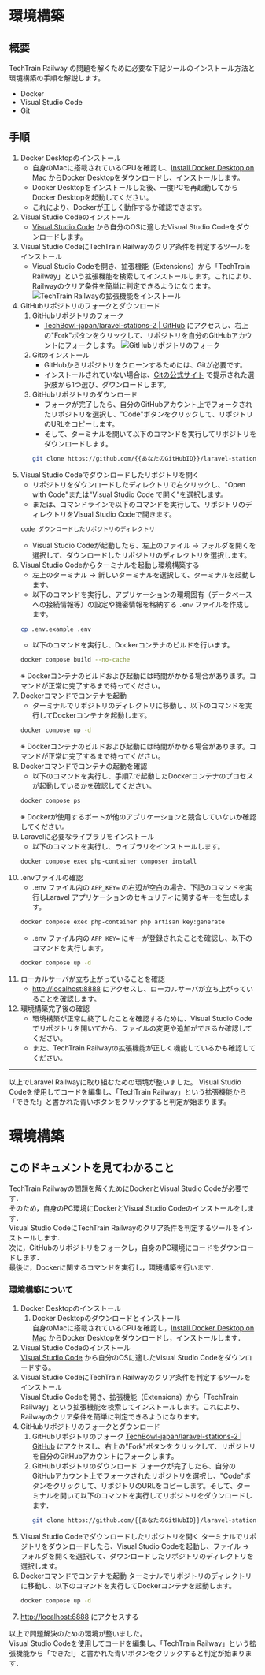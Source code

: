 # 環境構築

## 概要

TechTrain Railway の問題を解くために必要な下記ツールのインストール方法と環境構築の手順を解説します。
- Docker
- Visual Studio Code
- Git

## 手順

1. Docker Desktopのインストール
    - 自身のMacに搭載されているCPUを確認し、[Install Docker Desktop on Mac](https://docs.docker.com/desktop/install/mac-install/) からDocker Desktopをダウンロードし、インストールします。  
    - Docker Desktopをインストールした後、一度PCを再起動してからDocker Desktopを起動してください。  
    - これにより、Dockerが正しく動作するか確認できます。
2. Visual Studio Codeのインストール  
    - [Visual Studio Code](https://code.visualstudio.com/) から自分のOSに適したVisual Studio Codeをダウンロードします。
3. Visual Studio CodeにTechTrain Railwayのクリア条件を判定するツールをインストール  
    - Visual Studio Codeを開き、拡張機能（Extensions）から「TechTrain Railway」という拡張機能を検索してインストールします。これにより、Railwayのクリア条件を簡単に判定できるようになります。
    ![TechTrain Railwayの拡張機能をインストール](./images/install-extensions.gif)
4. GitHubリポジトリのフォークとダウンロード
    1. GitHubリポジトリのフォーク
        - [TechBowl-japan/laravel-stations-2 | GitHub](https://github.com/TechBowl-japan/laravel-stations-2) にアクセスし、右上の"Fork"ボタンをクリックして、リポジトリを自分のGitHubアカウントにフォークします。
        ![GitHubリポジトリのフォーク](./images/fork-repository.gif)
    2. Gitのインストール  
        - GitHubからリポジトリをクローンするためには、Gitが必要です。  
        - インストールされていない場合は、[Gitの公式サイト](https://git-scm.com/download/mac) で提示された選択肢から1つ選び、ダウンロードします。
    3. GitHubリポジトリのダウンロード
        - フォークが完了したら、自分のGitHubアカウント上でフォークされたリポジトリを選択し、"Code"ボタンをクリックして、リポジトリのURLをコピーします。
        - そして、ターミナルを開いて以下のコマンドを実行してリポジトリをダウンロードします。
        ```bash
        git clone https://github.com/{{あなたのGitHubID}}/laravel-stations-2.git
        ```
5. Visual Studio Codeでダウンロードしたリポジトリを開く
    - リポジトリをダウンロードしたディレクトリで右クリックし、"Open with Code"または"Visual Studio Code で開く"を選択します。
    - または、コマンドラインで以下のコマンドを実行して、リポジトリのディレクトリをVisual Studio Codeで開きます。
    ```bash
    code ダウンロードしたリポジトリのディレクトリ
    ```
    - Visual Studio Codeが起動したら、左上のファイル -> フォルダを開くを選択して、ダウンロードしたリポジトリのディレクトリを選択します。
6. Visual Studio Codeからターミナルを起動し環境構築する
    - 左上のターミナル -> 新しいターミナルを選択して、ターミナルを起動します。  
    - 以下のコマンドを実行し、アプリケーションの環境固有（データベースへの接続情報等）の設定や機密情報を格納する `.env` ファイルを作成します。
    ```bash
    cp .env.example .env
    ```
    - 以下のコマンドを実行し、Dockerコンテナのビルドを行います。
    ```bash
    docker compose build --no-cache
    ```  
    ※ Dockerコンテナのビルドおよび起動には時間がかかる場合があります。コマンドが正常に完了するまで待ってください。
7. Dockerコマンドでコンテナを起動  
    - ターミナルでリポジトリのディレクトリに移動し、以下のコマンドを実行してDockerコンテナを起動します。
    ```bash
    docker compose up -d
    ```
    ※ Dockerコンテナのビルドおよび起動には時間がかかる場合があります。コマンドが正常に完了するまで待ってください。
8. Dockerコマンドでコンテナの起動を確認  
    - 以下のコマンドを実行し、手順7.で起動したDockerコンテナのプロセスが起動しているかを確認してください。
    ```bash
    docker compose ps
    ```
    ※ Dockerが使用するポートが他のアプリケーションと競合していないか確認してください。
9. Laravelに必要なライブラリをインストール  
    - 以下のコマンドを実行し、ライブラリをインストールします。
    ```bash
    docker compose exec php-container composer install
    ```
10. .envファイルの確認
    - .env ファイル内の `APP_KEY=` の右辺が空白の場合、下記のコマンドを実行しLaravel アプリケーションのセキュリティに関するキーを生成します。
    ```bash
    docker compose exec php-container php artisan key:generate
    ```
    - .env ファイル内の `APP_KEY=` にキーが登録されたことを確認し、以下のコマンドを実行します。
    ```bash
    docker compose up -d
    ```
11. ローカルサーバが立ち上がっていることを確認
    - [http://localhost:8888](http://localhost:8888) にアクセスし、ローカルサーバが立ち上がっていることを確認します。
12. 環境構築完了後の確認  
    - 環境構築が正常に終了したことを確認するために、Visual Studio Codeでリポジトリを開いてから、ファイルの変更や追加ができるか確認してください。  
    - また、TechTrain Railwayの拡張機能が正しく機能しているかも確認してください。
---
以上でLaravel Railwayに取り組むための環境が整いました。
Visual Studio Codeを使用してコードを編集し、「TechTrain Railway」という拡張機能から「できた!」と書かれた青いボタンをクリックすると判定が始まります。

# 環境構築

## このドキュメントを見てわかること

TechTrain Railwayの問題を解くためにDockerとVisual Studio Codeが必要です．  
そのため，自身のPC環境にDockerとVisual Studio Codeのインストールをします．  
Visual Studio CodeにTechTrain Railwayのクリア条件を判定するツールをインストールします．  
次に，GitHubのリポジトリをフォークし，自身のPC環境にコードをダウンロードします．  
最後に，Dockerに関するコマンドを実行し，環境構築を行います．

### 環境構築について

1. Docker Desktopのインストール
   1. Docker Desktopのダウンロードとインストール  
        自身のMacに搭載されているCPUを確認し，[Install Docker Desktop on Mac](https://docs.docker.com/desktop/install/mac-install/) からDocker Desktopをダウンロードし，インストールします．
2. Visual Studio Codeのインストール  
    [Visual Studio Code](https://code.visualstudio.com/) から自分のOSに適したVisual Studio Codeをダウンロードする。
3. Visual Studio CodeにTechTrain Railwayのクリア条件を判定するツールをインストール  
    Visual Studio Codeを開き、拡張機能（Extensions）から「TechTrain Railway」という拡張機能を検索してインストールします。これにより、Railwayのクリア条件を簡単に判定できるようになります。
4. GitHubリポジトリのフォークとダウンロード
    1. GitHubリポジトリのフォーク
        [TechBowl-japan/laravel-stations-2 | GitHub](https://github.com/TechBowl-japan/laravel-stations-2) にアクセスし、右上の"Fork"ボタンをクリックして、リポジトリを自分のGitHubアカウントにフォークします。
    2. GitHubリポジトリのダウンロード
        フォークが完了したら、自分のGitHubアカウント上でフォークされたリポジトリを選択し、"Code"ボタンをクリックして、リポジトリのURLをコピーします。そして、ターミナルを開いて以下のコマンドを実行してリポジトリをダウンロードします．
        ```bash
        git clone https://github.com/{{あなたのGitHubID}}/laravel-stations-2.git
        ```
5. Visual Studio Codeでダウンロードしたリポジトリを開く
    ターミナルでリポジトリをダウンロードしたら、Visual Studio Codeを起動し、ファイル -> フォルダを開くを選択して、ダウンロードしたリポジトリのディレクトリを選択します。
6. Dockerコマンドでコンテナを起動
    ターミナルでリポジトリのディレクトリに移動し、以下のコマンドを実行してDockerコンテナを起動します。
    ```bash
    docker compose up -d
    ```
7. [http://localhost:8888](http://localhost:8888) にアクセスする

以上で問題解決のための環境が整いました。  
Visual Studio Codeを使用してコードを編集し、「TechTrain Railway」という拡張機能から「できた!」と書かれた青いボタンをクリックすると判定が始まります．
